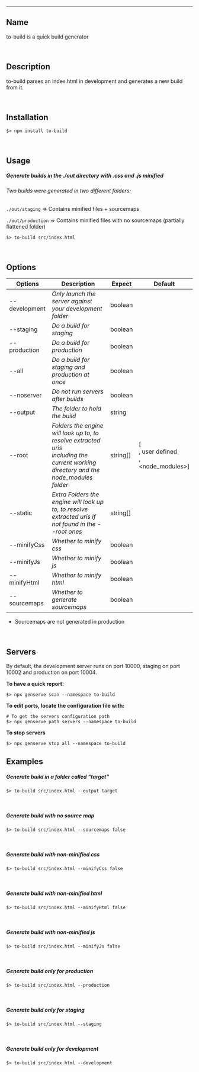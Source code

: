 

***

## Name

to-build is a quick build generator

<br/>

## Description

to-build parses an index.html in development and generates a new build from it.

<br/>

## Installation

```shell
$> npm install to-build
```

<br/>

## Usage


##### Generate builds in the ./out directory with .css and .js minified

###### Two builds were generated in two different folders:

`./out/staging` => Contains minified files + sourcemaps

`./out/production` => Contains minified files with no sourcemaps (partially flattened folder)


```shell
$> to-build src/index.html
```

<br/>


## Options

| **Options**   | **Description**                                                                                                                               | **Expect** | Default                                                         |
|---------------|-----------------------------------------------------------------------------------------------------------------------------------------------|------------|-----------------------------------------------------------------|
| --development | _Only launch the server against your development folder_                                                                                      | boolean    |                                                                 |
| --staging     | _Do a build for staging_                                                                                                                      | boolean    |                                                                 |
| --production  | _Do a build for production_                                                                                                                   | boolean    |                                                                 |
| --all         | _Do a build for staging and production at once_                                                                                               | boolean    |                                                                 |
| --noserver    | _Do not run servers after builds_                                                                                                             | boolean    |                                                                 |
| --output      | _The folder to hold the build_                                                                                                                | string     |                                                                 |
| --root        | _Folders the engine will look up to, to resolve extracted uris <br/>including the current working <br/>directory and the node_modules folder_ | string[]   | [<current working dir><br/>, user defined<br/>, <node_modules>] |
| --static      | _Extra Folders the engine will look up to, to resolve extracted uris if not found in the --root ones_                                         | string[]   |                                                                 |
| --minifyCss   | _Whether to minify css_                                                                                                                       | boolean    |                                                                 |
| --minifyJs    | _Whether to minify js_                                                                                                                        | boolean    |                                                                 |
| --minifyHtml  | _Whether to minify html_                                                                                                                      | boolean    |                                                                 |
| --sourcemaps  | _Whether to generate sourcemaps_                                                                                                              | boolean    |                                                                 |

* Sourcemaps are not generated in production


<br/>


## Servers

By default, the development server runs on port 10000, staging on port 10002 and production on port 10004.

**To have a quick report:**

```shell
$> npx genserve scan --namespace to-build
```

**To edit ports, locate the configuration file with:**

```shell
# To get the servers configuration path 
$> npx genserve path servers --namespace to-build
```

**To stop servers**

```shell
$> npx genserve stop all --namespace to-build
```



## Examples



##### Generate build in a folder called "target"


```shell
$> to-build src/index.html --output target
```

<br/>

##### Generate build with no source map
```shell
$> to-build src/index.html --sourcemaps false
```
<br/>

##### Generate build with non-minified css
```shell
$> to-build src/index.html --minifyCss false
```
<br/>

##### Generate build with non-minified html
```shell
$> to-build src/index.html --minifyHtml false
```

<br/>

##### Generate build with non-minified js
```shell
$> to-build src/index.html --minifyJs false
```

<br/>

##### Generate build only for production

```shell
$> to-build src/index.html --production
```

<br/>

##### Generate build only for staging

```shell
$> to-build src/index.html --staging
```

<br/>

##### Generate build only for development

```shell
$> to-build src/index.html --development
```

<br/>






